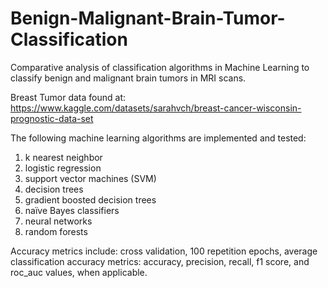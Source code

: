 # Benign-Malignant-Brain-Tumor-Classification
Comparative analysis of classification algorithms in Machine Learning to classify benign and malignant brain tumors in MRI scans.

Breast Tumor data found at: https://www.kaggle.com/datasets/sarahvch/breast-cancer-wisconsin-prognostic-data-set 

The following machine learning algorithms are implemented and tested:

1. k nearest neighbor
2. logistic regression
3. support vector machines (SVM)
4. decision trees
5. gradient boosted decision trees
6. naïve Bayes classifiers
7. neural networks
8. random forests

Accuracy metrics include: cross validation, 100 repetition epochs, average classification accuracy metrics: accuracy, precision, recall, f1 score,
and roc_auc values, when applicable.
